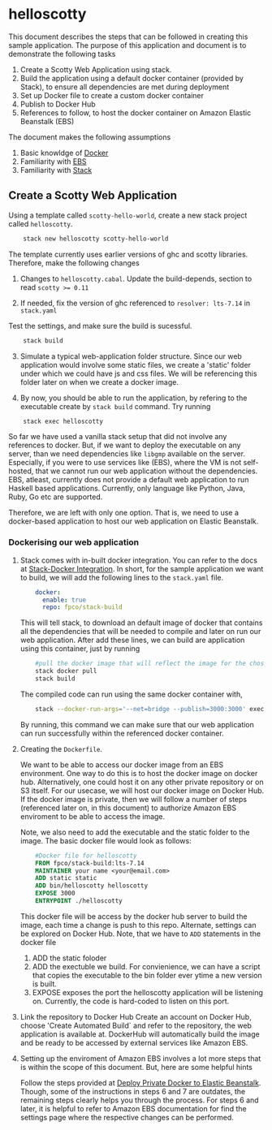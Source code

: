 # helloscotty

This document describes the steps that can be followed in creating this sample application. The purpose of this application and document
is to demonstrate the following tasks

1. Create a Scotty Web Application using stack.
2. Build the application using a default docker container (provided by Stack), to ensure all dependencies are met during deployment
3. Set up Docker file to create a custom docker container
4. Publish to Docker Hub
5. References to follow, to host the docker container on Amazon Elastic Beanstalk (EBS)

The document makes the following assumptions

1. Basic knowldge of [Docker](https://docs.docker.com/engine/userguide/)
2. Familiarity with [EBS](https://aws.amazon.com/elasticbeanstalk/)
3. Familiarity with [Stack](https://docs.haskellstack.org/en/stable/README/)

## Create a Scotty Web Application

Using a template called `scotty-hello-world`, create a new stack project called `helloscotty`.

``` bash
    stack new helloscotty scotty-hello-world
```

The template currently uses earlier versions of ghc and scotty libraries. Therefore, make the following
changes

1. Changes to `helloscotty.cabal`.
   Update the build-depends, section to read `scotty >= 0.11`

2. If needed, fix the version of ghc referenced to `resolver: lts-7.14` in `stack.yaml`

Test the settings, and make sure the build is sucessful.

``` bash
    stack build
```

3.  Simulate a typical web-application folder structure. Since our web application would involve some static files, we create a 'static' folder under which we could have js and css files. We will be referencing this folder later on when we create a docker image.

4. By now, you should be able to run the application, by refering to the executable create by `stack build` command.  Try running

``` bash
    stack exec helloscotty
```

So far we have used a vanilla stack setup that did not involve any references to docker. But, if we want to deploy the executable on any server, than we need dependencies like `libgmp` available on the server. Especially, if you were to use services like (EBS), where the VM is not self-hosted, that we cannot run our web application without the dependencies. EBS, atleast, currently does not provide a default web application to run Haskell based applications. Currently, only language like Python, Java, Ruby, Go etc are supported.

Therefore, we are left with only one option. That is, we need to use a docker-based application to host our web application on Elastic Beanstalk.

### Dockerising our web application

1. Stack comes with in-built docker integration. You can refer to the docs at [Stack-Docker Integration](https://docs.haskellstack.org/en/stable/docker_integration/). In short, for the sample application we want to build, we will add the following lines to the `stack.yaml` file.

    ``` yaml
        docker:
          enable: true
          repo: fpco/stack-build
    ```
    This will tell stack, to download an default image of docker that contains all the dependencies that will be needed to compile and later on run our web application.
    After add these lines, we can build are application using this container, just by running

    ``` bash
        #pull the docker image that will reflect the image for the chosen lts. In our case that will be 7.14
        stack docker pull
        stack build
    ```
   The compiled code can run using the same docker container with,

    ``` bash
        stack --docker-run-args='--net=bridge --publish=3000:3000' exec helloscotty
    ```
    By running, this command we can make sure that our web application can run successfully within the referenced docker container.
 

2. Creating the `Dockerfile`.

    We want to be able to access our docker image from an EBS environment. One way to do this is to host the docker image on docker hub. Alternatively, one could host it on any other private repository or on S3 itself. For our usecase, we will host our docker image on Docker Hub. If the docker image is private, then we will follow a number of steps (referenced later on, in this document) to authorize Amazon EBS enviroment to be able to access the image.

    Note, we also need to add the executable and the static folder to the image. The basic docker file would look as follows:

    ``` dockerfile
        #Docker file for helloscotty
        FROM fpco/stack-build:lts-7.14
        MAINTAINER your name <your@email.com>
        ADD static static
        ADD bin/helloscotty helloscotty
        EXPOSE 3000
        ENTRYPOINT ./helloscotty
    ```

    This docker file will be access by the docker hub server to build the image, each time a change is push to this repo.   Alternate, settings can be explored on Docker Hub. Note, that we have to `ADD` statements in the docker file

    1. ADD the static foloder
    2. ADD the exectuble we build. For convienience, we can have a script that copies the executable to the bin folder ever ytime a new version is built.
    3. EXPOSE exposes the port the helloscotty application will be listening on. Currently, the code is hard-coded to listen on this port.

3. Link the repository to Docker Hub
    Create an account on Docker Hub, choose 'Create Automated Build` and refer to the repository, the web application is available at. DockerHub will
    automatically build the image and be ready to be accessed by external services like Amazon EBS.

4. Setting up the enviroment of Amazon EBS involves a lot more steps that is within the scope of this document. But, here are some helpful hints

    Follow the steps provided at [Deploy Private Docker to Elastic Beanstalk](http://thequietlattice.com/docker/aws/elasticbeanstalk/2015/12/18/deploy-private-docker-to-elb.html).
    Though, some of the instructions in steps 6 and 7 are outdates, the remaining steps clearly helps you through the process. For steps 6 and later, it is helpful to refer to Amazon EBS documentation
    for find the settings page where the respective changes can be performed.
